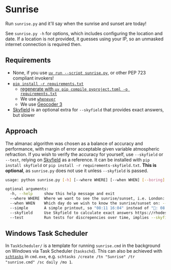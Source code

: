 
# Sunrise

Run `sunrise.py` and it'll say when the sunrise and sunset are today!

See `sunrise.py -h` for options, which includes configuring the location and date. If a location is not provided, it guesses using your IP, so an unmasked internet connection is required then.

## Requirements

- None, if you use [`uv run --script sunrise.py`](https://github.com/astral-sh/uv), or other PEP 723 compliant invokers!
- [`pip install -r requirements.txt`](https://www.python.org/)
  - [regenerate with `uv pip compile pyproject.toml -o requirements.txt`](https://github.com/astral-sh/uv)
  - We use [`whenever`](https://github.com/ariebovenberg/whenever)
  - We use [Geocoder 3](https://github.com/AlexBlandin/geocoder3)
- [Skyfield](https://rhodesmill.org/skyfield/) is an optional extra for `--skyfield` that provides exact answers, but slower

## Approach

The almanac algorithm was chosen as a balance of accuracy and performance, with margin of error acceptable given variable atmospheric refraction. If you wish to verify the accuracy for yourself, use `--skyfield` or `--test`, relying on [Skyfield](https://rhodesmill.org/skyfield/) as a reference. It can be installed with `pip install skyfield` or `pip install -r requirements-skyfield.txt`. **This is optional**, as `sunrise.py` does not use it unless `--skyfield` is passed.

```bash
usage: python sunrise.py [-h] [--where WHERE] [--when WHEN] [--boring]

optional arguments:
  -h, --help     show this help message and exit
  --where WHERE  Where we want to see the sunrise/sunset, i.e. London: --where "51°30′26″N 0°7′39″W"
  --when WHEN    Which day do we wish to know the sunrise/sunset on: --when "1999-12-31"
  --simple       A simple printout, so "08:11 16:04" instead of "🌅: 08:11 🌇: 16:04"
  --skyfield     Use Skyfield to calculate exact answers https://rhodesmill.org/skyfield/
  --test         Run tests for discrepencies over time, implies --skyfield
```

## Windows Task Scheduler

In `TaskScheduler/` is a template for running `sunrise.cmd` in the background on Windows via Task Scheduler (`taskschd`). This can also be achieved with [`schtasks`](https://ss64.com/nt/schtasks.html) in `cmd.exe`, e.g. `schtasks /create /tn "Sunrise" /tr "sunrise.cmd" /sc daily /mo 1`.
